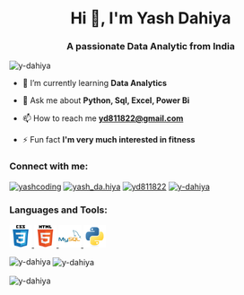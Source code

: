 <h1 align="center">Hi 👋, I'm Yash Dahiya</h1>
<h3 align="center">A passionate Data Analytic from India</h3>

<p align="left"> <img src="https://komarev.com/ghpvc/?username=y-dahiya&label=Profile%20views&color=0e75b6&style=flat" alt="y-dahiya" /> </p>

- 🌱 I’m currently learning **Data Analytics**

- 💬 Ask me about **Python, Sql, Excel, Power Bi**

- 📫 How to reach me **yd811822@gmail.com**

- ⚡ Fun fact **I'm very much interested in fitness**

<h3 align="left">Connect with me:</h3>
<p align="left">
<a href="https://linkedin.com/in/yashcoding" target="blank"><img align="center" src="https://raw.githubusercontent.com/rahuldkjain/github-profile-readme-generator/master/src/images/icons/Social/linked-in-alt.svg" alt="yashcoding" height="30" width="40" /></a>
<a href="https://instagram.com/yash_da.hiya" target="blank"><img align="center" src="https://raw.githubusercontent.com/rahuldkjain/github-profile-readme-generator/master/src/images/icons/Social/instagram.svg" alt="yash_da.hiya" height="30" width="40" /></a>
<a href="https://www.hackerrank.com/yd811822" target="blank"><img align="center" src="https://raw.githubusercontent.com/rahuldkjain/github-profile-readme-generator/master/src/images/icons/Social/hackerrank.svg" alt="yd811822" height="30" width="40" /></a>
<a href="https://www.leetcode.com/y-dahiya" target="blank"><img align="center" src="https://raw.githubusercontent.com/rahuldkjain/github-profile-readme-generator/master/src/images/icons/Social/leet-code.svg" alt="y-dahiya" height="30" width="40" /></a>
</p>

<h3 align="left">Languages and Tools:</h3>
<p align="left"> <a href="https://www.w3schools.com/css/" target="_blank" rel="noreferrer"> <img src="https://raw.githubusercontent.com/devicons/devicon/master/icons/css3/css3-original-wordmark.svg" alt="css3" width="40" height="40"/> </a> <a href="https://www.w3.org/html/" target="_blank" rel="noreferrer"> <img src="https://raw.githubusercontent.com/devicons/devicon/master/icons/html5/html5-original-wordmark.svg" alt="html5" width="40" height="40"/> </a> <a href="https://www.mysql.com/" target="_blank" rel="noreferrer"> <img src="https://raw.githubusercontent.com/devicons/devicon/master/icons/mysql/mysql-original-wordmark.svg" alt="mysql" width="40" height="40"/> </a> <a href="https://www.python.org" target="_blank" rel="noreferrer"> <img src="https://raw.githubusercontent.com/devicons/devicon/master/icons/python/python-original.svg" alt="python" width="40" height="40"/> </a> </p>

<p><img align="left" src="https://github-readme-stats.vercel.app/api/top-langs?username=y-dahiya&show_icons=true&locale=en&layout=compact" alt="y-dahiya" /></p>

<p>&nbsp;<img align="center" src="https://github-readme-stats.vercel.app/api?username=y-dahiya&show_icons=true&locale=en" alt="y-dahiya" /></p>

<p><img align="center" src="https://github-readme-streak-stats.herokuapp.com/?user=y-dahiya&" alt="y-dahiya" /></p>
